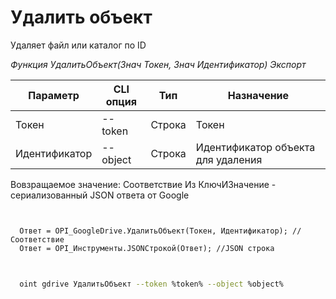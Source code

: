 ﻿---
sidebar_position: 9
---

# Удалить объект
 Удаляет файл или каталог по ID


*Функция УдалитьОбъект(Знач Токен, Знач Идентификатор) Экспорт*

  | Параметр | CLI опция | Тип | Назначение |
  |-|-|-|-|
  | Токен | --token | Строка | Токен |
  | Идентификатор | --object | Строка | Идентификатор объекта для удаления |

  
  Вовзращаемое значение:   Соответствие Из КлючИЗначение - сериализованный JSON ответа от Google

```bsl title="Пример кода"
	

  Ответ = OPI_GoogleDrive.УдалитьОбъект(Токен, Идентификатор); //Соответствие
  Ответ = OPI_Инструменты.JSONСтрокой(Ответ); //JSON строка
	
```

```sh title="Пример команд CLI"
    
  oint gdrive УдалитьОбъект --token %token% --object %object%

```


```json title="Результат"



```
